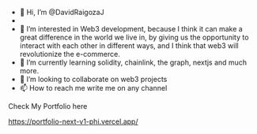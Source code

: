 - 👋 Hi, I’m @DavidRaigozaJ
- 
- 👀 I’m interested in Web3 development, because I think it can make a great difference in the world we live in, by giving us the opportunity to interact with each other in different ways, and I think that web3 will revolutionize the e-commerce.
- 🌱 I’m currently learning solidity, chainlink, the graph, nextjs and much more.
- 💞️ I’m looking to collaborate on web3 projects
- 📫 How to reach me write me on any channel

Check My Portfolio here

https://portfolio-next-v1-phi.vercel.app/

<!---
DavidRaigozaJ/DavidRaigozaJ is a ✨ special ✨ repository because its `README.md` (this file) appears on your GitHub profile.
You can click the Preview link to take a look at your changes.
--->
